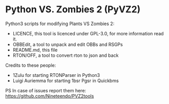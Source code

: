 # Python VS. Zombies 2 (PyVZ2)
Python3 scripts for modifying Plants VS Zombies 2:
- LICENCE, this tool is licenced under GPL-3.0, for more information read it.
- OBBEdit, a tool to unpack and edit OBBs and RSGPs
- README.md, this file
- RTON/OFF, a tool to convert rton to json and back

Credits to these people:
- 1Zulu for starting RTONParser in Python3
- Luigi Auriemma for starting 1bsr Pgsr in Quickbms

PS In case of issues report them here: https://github.com/Nineteendo/PVZ2tools